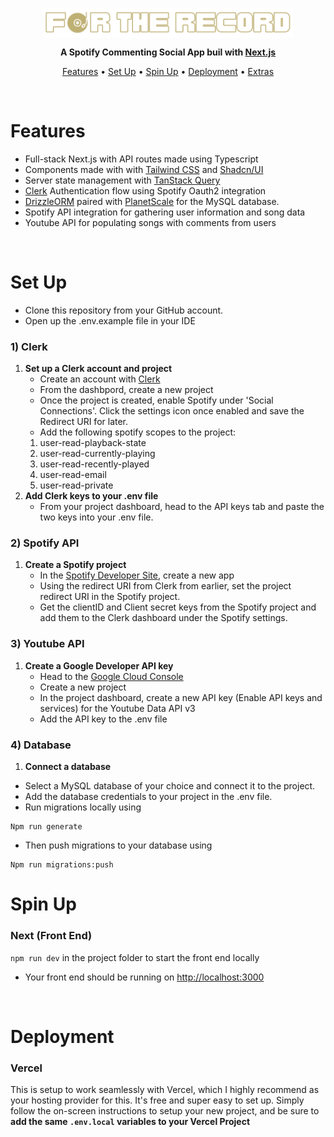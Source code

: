 <p align="center">
  <img src="public/for-the-record.svg" align="center" width="400"/>
</p>
<p align="center">
  <strong>A Spotify Commenting Social App buil with <a href="https://nextjs.org">Next.js</a></strong><br />
</p>

<p align="center">
  <a href="#-features">Features</a> •
  <a href="#-automatic-set-up">Set Up</a> •
  <a href="#-spin-up">Spin Up</a> •
    <a href="#-deployment">Deployment</a> •
  <a href="#-extrastips">Extras</a>
</p>
<br />



# Features
- Full-stack Next.js with API routes made using Typescript
- Components made with with [Tailwind CSS](https://tailwindcss.com) and [Shadcn/UI](https://ui.shadcn.com/)
- Server state management with [TanStack Query](https://tanstack.com/)
- [Clerk](https://clerk.com/) Authentication flow using Spotify Oauth2 integration
- [DrizzleORM](https://orm.drizzle.team/) paired with [PlanetScale](https://planetscale.com/) for the MySQL database.
- Spotify API integration for gathering user information and song data
- Youtube API for populating songs with comments from users

<br />

# Set Up

- Clone this repository from your GitHub account.
- Open up the .env.example file in your IDE

### 1) Clerk

1. **Set up a Clerk account and project**
   - Create an account with [Clerk](https://clerk.com/)
   - From the dashbpord, create a new project
   - Once the project is created, enable Spotify under 'Social Connections'. Click the settings icon once enabled and save the Redirect URI for later.
   - Add the following spotify scopes to the project:
    1. user-read-playback-state
    2. user-read-currently-playing
    3. user-read-recently-played
    4. user-read-email
    5. user-read-private
2. **Add Clerk keys to your .env file**
   - From your project dashboard, head to the API keys tab and paste the two keys into your .env file.

### 2) Spotify API

1. **Create a Spotify project**
   - In the [Spotify Developer Site](https://developer.spotify.com/), create a new app
   - Using the redirect URI from Clerk from earlier, set the project redirect URI in the Spotify project.
   - Get the clientID and Client secret keys from the Spotify project and add them to the Clerk dashboard under the Spotify settings.

### 3) Youtube API
1. **Create a Google Developer API key**
   - Head to the [Google Cloud Console](https://console.cloud.google.com)
   - Create a new project
   - In the project dashboard, create a new API key (Enable API keys and services) for the Youtube Data API v3
   - Add the API key to the .env file

### 4) Database

1. **Connect a database**
  - Select a MySQL database of your choice and connect it to the project. 
  - Add the database credentials to your project in the .env file. 
  - Run migrations locally using 
  ```
  Npm run generate
  ```
  - Then push migrations to your database using
  ```
  Npm run migrations:push
  ```

# Spin Up

### Next (Front End)

`npm run dev` in the project folder to start the front end locally

- Your front end should be running on [http://localhost:3000](http://localhost:3000)

<br />

# Deployment

### Vercel

This is setup to work seamlessly with Vercel, which I highly recommend as your hosting provider for this. It's free and super easy to set up. Simply follow the on-screen instructions to setup your new project, and be sure to **add the same `.env.local` variables to your Vercel Project**


<br />
<br />